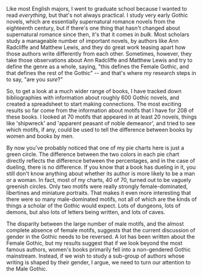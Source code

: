 Like most English majors, I went to graduate school because I wanted to read *everything*, but that's not always practical. I study very early Gothic novels, which are essentially supernatural romance novels from the eighteenth century, but if there's one thing that hasn't changed about supernatural romance since then, it's that it comes in *bulk*. Most scholars study a manageable number of important novels, by authors like Ann Radcliffe and Matthew Lewis, and they do great work teasing apart how those authors write differently from each other. Sometimes, however, they take those observations about Ann Radcliffe and Matthew Lewis and try to define the genre as a whole, saying, "this defines the Female Gothic, and that defines the rest of the Gothic" -- and that's where my research steps in to say, "are you *sure*?"

So, to get a look at a much wider range of books, I have tracked down bibliographies with information about roughly 600 Gothic novels, and created a spreadsheet to start making connections. The most exciting results so far come from the information about motifs that I have for 208 of these books. I looked at 70 motifs that appeared in at least 20 novels, things like 'shipwreck' and 'apparent peasant of noble demeanor', and tried to see which motifs, if any, could be used to tell the difference between books by women and books by men.

By now you've probably noticed that one of my pie charts here is just a green circle. The difference between the two colors in each pie chart directly reflects the difference between the percentages, and in the case of dueling, there is no difference. If you know that a book has dueling in it, you still don't know anything about whether its author is more likely to be a man or a woman. In fact, most of my charts, 40 of 70, turned out to be vaguely greenish circles. Only two motifs were really strongly female-dominated, libertines and miniature portraits. That makes it even more interesting that there were so many male-dominated motifs, not all of which are the kinds of things a scholar of the Gothic would expect. Lots of dungeons, lots of demons, but also lots of letters being written, and lots of caves.

The disparity between the large number of male motifs, and the almost complete absence of female motifs, suggests that the current discussion of gender in the Gothic needs to be reversed. A lot has been written about the Female Gothic, but my results suggest that if we look beyond the most famous authors, women's books primarily fell into a non-gendered Gothic mainstream. Instead, if we wish to study a sub-group of authors whose writing is shaped by their gender, I argue, we need to turn our attention to the Male Gothic.





<!--The details of all of these different motifs can change which books we read and how we read them. People at the time thought that Ann Radcliffe wrote better books than the person who wrote "There Is A Secret, Find It Out" -- but they didn't think of her novels as a fundamentally different *kind* of book, the way we think Twilight is just not comparable to Pride and Prejudice. My research provides a way to take the big famous books, and instead of comparing them just to different kinds of big famous books, to put them back in the context in which they were read.


- dueling: 28 women / 26 men (54 total)
- orphan: 26 women / 18 men (44 total)
- dungeon: 19 women / 39 men (58 total)

- but people who read romance novels don't read ten or twelve books over the course of 40 years, and we have a lot of evidence suggesting that the people who read these Gothic novels did so by checking them out from libraries, which were just becoming popularized then, so people would return the last volume of something that gets studied a lot, like Frankenstein, and they'd check out something that has been completely forgotten for two hundred years, like "" and "There Is A Secret, Find It Out" (those are real book titles, by the way).

- but they didn't have the idea of a division between "high culture" and "low culture" that we do today. All novels were supposed to be "high culture". 

- 
- If it's not possible for an experiment to say you're wrong, it's not a very good experiment.-->